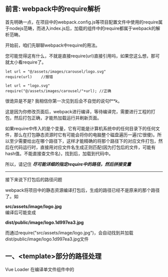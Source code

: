## 前言: webpack中的require解析

首先明确一点，在项目中的webpack.config.js等项目配置文件中使用的require属于nodejs范畴，而进入index.js后，加载的组件中的require都属于webpack的解析范畴。

开始前，咱们先聊聊webpack中require的用法。

您可能觉得这有什么，不就是直接require(url)直接引用吗，如果您这么想，那可就太小看require了。

```
let url = "@/assets/images/carousel/logo.svg"
require(url)    //报错

let url = "logo.svg"
require("@/assets/images/carousel/"+url); //正确
```
很诡异是不是? 我相信你第一次见到后会不自觉的说句f**k。

这是因为你修改页面后，webpack进行编译，等待编译完，需要进行工程的打包，然后打包正确，才能热加载运行并刷新页面。

如果require中传入的是个变量，它有可能是计算机系统中的任何目录下的任何文件，那么在打包静态资源时它有可能会将你的电脑整个磁盘遍历一遍(它很傻)。所以至少需要给出在哪个路径下，这样才能精确的将那个路径下的对应文件打包，然后在代码运行时，直接用对应文件名生成正则匹配(因为打包后的文件，可能有hash值。不能直接查文件名)，找到后，加载到代码中。

所以，请记住 ***尽可能详细的指定require中的路径，然后拼接变量***

----------

接下来说下打包后的路径问题

webpack将项目中的静态资源编译打包后，生成的路径已经不是原来的那个路径了。如

**src/assets/image/logo.jpg**   
编译后可能变成

**dist/public/image/logo.1d997ea3.jpg**

而通过require("src/assets/image/logo.jpg")，会自动找到并加载dist/public/image/logo.1d997ea3.jpg文件

## 一、\<template>部分的路径处理
Vue Loader 在编译单文件组件中的 <template> 块时，它也会将所有遇到的资源 URL 转换为 webpack 模块请求。(这样我们就没必要手动调用require了，而是交给vue-loader处理了)

vue-loader默认可以处理的标签/特性的组合如下:

```
{
  video: ['src', 'poster'],
  img: 'src',   //即img元素上的src属性
  source: 'src',  //source元素上的src属性
  image: 'xlink:href'
}
```
面对上面的标签组合，vue-loader会自动进行资源url的转换。


**转换规则:**

a、如果路径是绝对路径，会被原样保留。如/src/assets/image/login/title.png

```
//代码
<template>
   <img src="/src/assets/image/login/title.png" alt="">
</template>

//渲染后html页面
<img data-v-70c98a68="" src="/src/assets/image/login/title.png" alt="">
//当然这个图片是无法展示的，因为编译后title.png已不在src/assets/image/login下了
```
b、如果路径以 . 开头，将会被看作相对的模块依赖。如 ./titlea.png

```
//代码
<img src="./titlea.png" alt="">

//渲染后html页面
<img data-v-70c98a68="" src="/static/img/titlea.1e9fa570.png" alt="">
```
c、如果路径以 @ 开头，也会被看作模块依赖。如果你的 webpack 配置中给 @ 配置了 alias，这就很有用了。所有 vue-cli 创建的项目都默认配置了将 @ 指向 /src

```
//代码
<img src="@/assets/image/login/title.png" alt="">

//渲染后html页面
<img data-v-70c98a68="" src="/static/img/title.1e9fa570.png" alt="">
```

d、如果路径以 ~ 开头，其后的部分将会被看作模块依赖，既可以加载含有别名的静态资源，又可以加载node-modules中的资源。如

```
//代码
<img src="~@/assets/image/login/title.png" alt="">
//渲染后html页面
<img data-v-70c98a68="" src="/static/img/title.1e9fa570.png" alt="">


//代码
<img src="~[npm包名]/xxx/logo.png" alt="">
//渲染后的html页面
<img data-v-70c98a68="" src="/static/img/logo.2f53e458.png" alt="">
```

## 二、\<style>部分的路径处理
由于vue-loader在处理style时，采用的是style-loader，所以可能 和上面<template>部分的转换规则不太一样。
在vue-loader的内部使用了如下的配置（不一定配置，也有可能通过js直接给rules赋值）:

```
//在vue-loader的内部使用css-loader
module.exports = {
  module: {
    rules: [
      {
        test: /\.css$/,
        loader: 'css-loader',
        options: {  
          url: true, //默认选, 指使用url()函数时，如: background-image: url(xxxxxxx.jpg)
          import: true,  //默认, 指使用@import时，如@import 'xxx.css' 
        },
      },
    ],
  },
};
```
url为true时，则意味着可以将url中的字符串通过require()加载进来。

**转换规则**

a、如果路径是绝对路径，会被原样保留。

```
//代码
<style scoped>
.login-wrap {
  background-image: url("/src/assets/image/login/title.png");
}
</style>

//渲染后css
.login-wrap[data-v-70c98a68] {
  background-image: url(/src/assets/image/login/title.png);
}
```
同样不会显示，编译后的路径不是这个

b、如果路径以 . 开头，将会被看作相对的模块依赖。如 ./titlea.png

```
//代码
<style scoped>
.login-wrap {
  background-image: url("./titlea.png");
}
</style>

//渲染后css
.login-wrap[data-v-70c98a68] {
  background-image: url(/static/img/titlea.1e9fa570.png);
}

```
c、如果路径以 ~ 开头，其后的部分将会被看作模块依赖，即可以加载含有别名的静态资源，又可以加载node-modules中的资源。如

```
//代码
<style scoped>
.login-wrap {
  background-image: url("~[npm包名]/logo.png");
}
</style>

//渲染后css
.login-wrap[data-v-70c98a68] {
  background-image: url(/static/img/logo.e05643fc.png);
}




//代码
<style scoped>
.login-wrap {
  background-image: url("~@/assets/image/login/bg.png");
}
</style>

//渲染后css
.login-wrap[data-v-70c98a68] {
  background-image: url(/static/img/bg.1d997ea3.png);
}
```

注意： **和上面的\<template>相比，唯独少了直接用@开头的方式url("@/assett/logo.png")**,所以下面写法是错误的

```
//代码
<style scoped>
.login-wrap {
  background-image: url("@/assets/image/login/bg.png");
}
</style>
```

感谢各位看客的阅读，由于在项目中遇到了这样的困然，再加上同事也经常问我什么原因，故而填坑，以免其他人踩坑。

